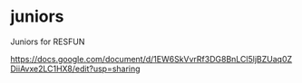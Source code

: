 # juniors
Juniors for RESFUN

https://docs.google.com/document/d/1EW6SkVvrRf3DG8BnLCl5ljBZUaq0ZDiiAvxe2LC1HX8/edit?usp=sharing
